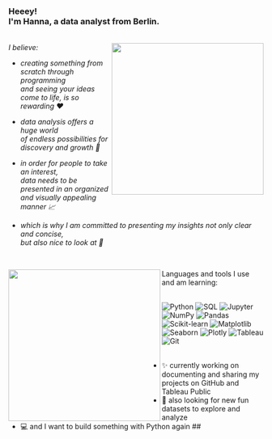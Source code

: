 
<h3 align="left">
 Heeey! 
 <br>
 I'm Hanna, a data analyst from Berlin.
</h3>

<br>
 <img align="right" src="https://www.publicdomainpictures.net/pictures/40000/nahled/globe-clipart.jpg" width="300"/>
<em>I believe:</em>
<div>
  <ul>
    <li>
      <p><em>creating something from scratch through programming <br> and seeing your ideas come to life, is so rewarding ❤️</em></p>
    </li>
   <li>
      <p><em>data analysis offers a huge world <br>of endless possibilities for discovery and growth 🌱</em></p>
    </li>
    <li>
      <p><em>in order for people to take an interest, <br>data needs to be presented in an organized and visually appealing manner 📈</em></p>
    </li>
    <li>
      <p><em>which is why I am committed to presenting my insights not only clear and concise,<br>  but also nice to look at 🙌</em></p>
    <br>
   </li>
  </ul>
</div>
<img align="left" src="https://img.freepik.com/free-vector/programmer-working-web-development-code-engineer-programming-python-php-java-script-computer_90220-249.jpg?w=2000" width="300"/>
Languages and tools I use and am learning:
<br>
<br>

![Python](https://img.shields.io/badge/Python-090909?style=for-the-badge&logo=Python)
![SQL](https://img.shields.io/badge/MySQL-090909?style=for-the-badge&logo=mysql&logoColor=white)
![Jupyter](https://img.shields.io/badge/Jupyter-090909?style=for-the-badge&logo=Jupyter)
![NumPy](https://img.shields.io/badge/NumPy-090909?style=for-the-badge&logo=Numpy)
![Pandas](https://img.shields.io/badge/Pandas-090909?style=for-the-badge&logo=Pandas)
![Scikit-learn](https://img.shields.io/badge/scikit--learn-090909?style=for-the-badge&logo=scikit-learn)
![Matplotlib](https://img.shields.io/badge/Matplotlib-090909?style=for-the-badge&logo=Matplotlib)
![Seaborn](https://img.shields.io/badge/Seaborn-090909?style=for-the-badge&logo=Seaborn)
![Plotly](https://img.shields.io/badge/Plotly-090909?style=for-the-badge&logo=Plotly)
![Tableau](https://img.shields.io/badge/Tableau-090909?style=for-the-badge&logo=Tableau)
![Git](https://img.shields.io/badge/Git-090909?style=for-the-badge&logo=Git)
<br>
<br>

- ✨ currently working on documenting and sharing my projects on GitHub and Tableau Public
- 🔭 also looking for new fun datasets to explore and analyze
- 💻 and I want to build something with Python again ##
